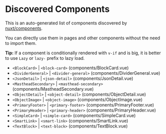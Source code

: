 # Discovered Components

This is an auto-generated list of components discovered by [nuxt/components](https://github.com/nuxt/components).

You can directly use them in pages and other components without the need to import them.

**Tip:** If a component is conditionally rendered with `v-if` and is big, it is better to use `Lazy` or `lazy-` prefix to lazy load.

- `<BlockCard>` | `<block-card>` (components/BlockCard.vue)
- `<DividerGeneral>` | `<divider-general>` (components/DividerGeneral.vue)
- `<JsonDetail>` | `<json-detail>` (components/JsonDetail.vue)
- `<MastheadSecondary>` | `<masthead-secondary>` (components/MastheadSecondary.vue)
- `<ObjectDetail>` | `<object-detail>` (components/ObjectDetail.vue)
- `<ObjectImage>` | `<object-image>` (components/ObjectImage.vue)
- `<PrimaryFooter>` | `<primary-footer>` (components/PrimaryFooter.vue)
- `<PrimaryHeader>` | `<primary-header>` (components/PrimaryHeader.vue)
- `<SimpleCard>` | `<simple-card>` (components/SimpleCard.vue)
- `<SmartLink>` | `<smart-link>` (components/SmartLink.vue)
- `<TextBlock>` | `<text-block>` (components/TextBlock.vue)
